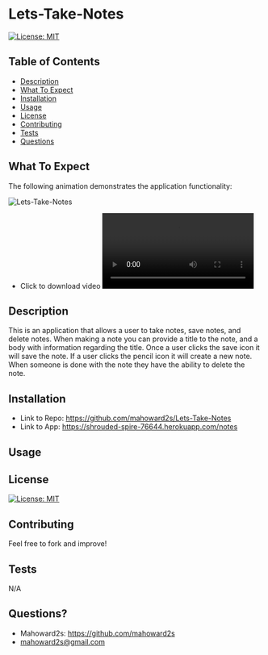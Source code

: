 # Lets-Take-Notes

[![License: MIT](https://img.shields.io/badge/License-MIT-yellow.svg)](https://opensource.org/licenses/MIT)

## Table of Contents
- [Description](#description)
- [What To Expect](#what-to-expect)
- [Installation](#installation)
- [Usage](#usage)
- [License](#license)
- [Contributing](#contributing)
- [Tests](#tests)
- [Questions](#questions)

## What To Expect

The following animation demonstrates the application functionality:

![Lets-Take-Notes](./public/assets/giph/app_demo.gif)

- Click to download video 
![Lets-Take-Notes](./public/assets/giph/Demo_video.mp4)

## Description
This is an application that allows a user to take notes, save notes, and delete notes.   When making a note you can provide a title to the note, and a body with information regarding the title.   Once a user clicks the save icon it will save the note.  If a user clicks the pencil icon it will create a new note.   When someone is done with the note they have the ability to delete the note. 

## Installation
- Link to Repo:
https://github.com/mahoward2s/Lets-Take-Notes
- Link to App:
https://shrouded-spire-76644.herokuapp.com/notes

## Usage 

## License
[![License: MIT](https://img.shields.io/badge/License-MIT-yellow.svg)](https://opensource.org/licenses/MIT)

## Contributing
Feel free to fork and improve!

## Tests
N/A

## Questions?
- Mahoward2s: https://github.com/mahoward2s
- mahoward2s@gmail.com